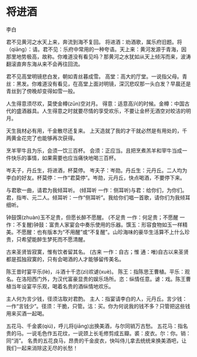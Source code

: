 <link href="../../css/style.css" rel="stylesheet" type="text/css" />

# 将进酒

<span class="r">李白

<div class="p">

​君不见黄河之水天上来，奔流到海不复回。
<span class="comment">将进酒：劝酒歌，属乐府旧题。将（qiāng）：请。君不见：乐府中常用的一种夸语。天上来：黄河发源于青海，因那里地势极高，故称。你难道没有看见吗？那黄河之水犹如从天上倾泻而来，波涛翻滚直奔东海从来不会再往回流。

君不见高堂明镜悲白发，朝如青丝暮成雪。
<span class="comment">高堂：高大的厅堂。一说指父母。青丝：黑发。你难道没有看见，在高堂上面对明镜，深沉悲叹那一头白发？早晨还是青丝到了傍晚却变得如雪一般。

人生得意须尽欢，莫使金樽(zūn)空对月。
<span class="comment">得意：适意高兴的时候。金樽：中国古代的盛酒器具。人生得意之时就要尽情的享受欢乐，不要让金杯无酒空对皎洁的明月。

天生我材必有用，千金散尽还复来。
<span class="comment">上天造就了我的才干就必然是有用处的，千两黄金花完了也能够再次获得。

烹羊宰牛且为乐，会须一饮三百杯。
<span class="comment">会须：正应当。且把烹煮羔羊和宰牛当成一件快乐的事情，如果需要也应当痛快地喝三百杯。

岑夫子，丹丘生，将进酒，杯莫停。
<span class="comment">岑夫子：岑勋。丹丘生：元丹丘。二人均为李白的好友。杯莫停：一作“君莫停”。岑勋，元丹丘，快点喝酒，不要停下来。

与君歌一曲，请君为我倾耳听。
<span class="comment">(倾耳听 一作：侧耳听)与君：给你们，为你们。君，指岑、元二人。倾耳听：一作“侧耳听”。我给你们唱一首歌，请你们为我倾耳细听。

钟鼓馔(zhuàn)玉不足贵，但愿长醉不愿醒。
<span class="comment">(不足贵 一作：何足贵；不愿醒 一作：不复醒)钟鼓：富贵人家宴会中奏乐使用的乐器。馔玉：形容食物如玉一样精美。不愿醒：也有版本为“不用醒”或“不复醒”。山珍海味的豪华生活算不上什么珍贵，只希望能醉生梦死而不愿清醒。 

古来圣贤皆寂寞，惟有饮者留其名。
<span class="comment">(古来 一作：自古；惟 通：唯)自古以来圣贤都是孤独寂寞的，只有会喝酒的人才能够留传美名。

陈王昔时宴平乐(lè)，斗酒十千恣(zì)欢谑(xuè)。
<span class="comment">陈王：指陈思王曹植。平乐：观名。在洛阳西门外，为汉代富豪显贵的娱乐场所。恣：纵情任意。谑：戏。陈王曹植当年设宴平乐观，喝着名贵的酒纵情地欢乐。

主人何为言少钱，径须沽取对君酌。
<span class="comment">主人：指宴请李白的人，元丹丘。言少钱：一作“言钱少”。径须：干脆，只管。沽：买。你为何说我的钱不多？只管把这些钱用来买酒一起喝。

五花马、千金裘(qiú)，呼儿将(jiāng)出换美酒，与尔同销万古愁。
<span class="comment">五花马：指名贵的马。一说毛色作五花纹，一说颈上长毛修剪成五瓣。裘：皮衣。尔：你。销：同“消”。 名贵的五花良马，昂贵的千金皮衣，快叫侍儿拿去统统来换美酒吧，让我们一起来消除这无尽的长愁！
